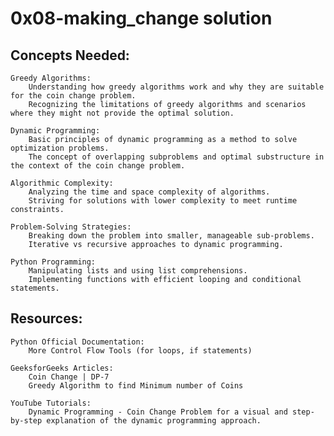 # 0x08-making_change solution

## Concepts Needed:


    Greedy Algorithms:
        Understanding how greedy algorithms work and why they are suitable for the coin change problem.
        Recognizing the limitations of greedy algorithms and scenarios where they might not provide the optimal solution.

    Dynamic Programming:
        Basic principles of dynamic programming as a method to solve optimization problems.
        The concept of overlapping subproblems and optimal substructure in the context of the coin change problem.

    Algorithmic Complexity:
        Analyzing the time and space complexity of algorithms.
        Striving for solutions with lower complexity to meet runtime constraints.

    Problem-Solving Strategies:
        Breaking down the problem into smaller, manageable sub-problems.
        Iterative vs recursive approaches to dynamic programming.

    Python Programming:
        Manipulating lists and using list comprehensions.
        Implementing functions with efficient looping and conditional statements.

## Resources:



    Python Official Documentation:
        More Control Flow Tools (for loops, if statements)

    GeeksforGeeks Articles:
        Coin Change | DP-7
        Greedy Algorithm to find Minimum number of Coins

    YouTube Tutorials:
        Dynamic Programming - Coin Change Problem for a visual and step-by-step explanation of the dynamic programming approach.
